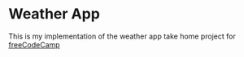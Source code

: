 # Weather App
This is my implementation of the weather app take home project for [freeCodeCamp](https://freecodecamp.org)